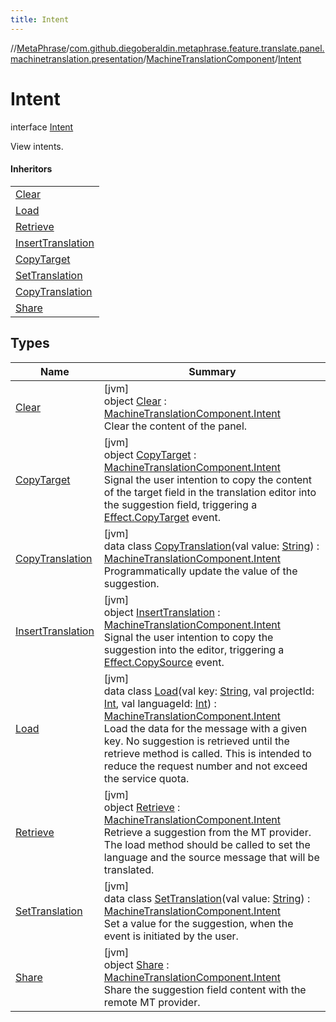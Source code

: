 ```yaml
---
title: Intent
---
```

//[MetaPhrase](../../../../index.html)/[com.github.diegoberaldin.metaphrase.feature.translate.panel.machinetranslation.presentation](../../index.html)/[MachineTranslationComponent](../index.html)/[Intent](index.html)



# Intent

interface [Intent](index.html)

View intents.



#### Inheritors


| |
|---|
| [Clear](-clear/index.html) |
| [Load](-load/index.html) |
| [Retrieve](-retrieve/index.html) |
| [InsertTranslation](-insert-translation/index.html) |
| [CopyTarget](-copy-target/index.html) |
| [SetTranslation](-set-translation/index.html) |
| [CopyTranslation](-copy-translation/index.html) |
| [Share](-share/index.html) |


## Types


| Name | Summary |
|---|---|
| [Clear](-clear/index.html) | [jvm]<br>object [Clear](-clear/index.html) : [MachineTranslationComponent.Intent](index.html)<br>Clear the content of the panel. |
| [CopyTarget](-copy-target/index.html) | [jvm]<br>object [CopyTarget](-copy-target/index.html) : [MachineTranslationComponent.Intent](index.html)<br>Signal the user intention to copy the content of the target field in the translation editor into the suggestion field, triggering a [Effect.CopyTarget](../-effect/-copy-target/index.html) event. |
| [CopyTranslation](-copy-translation/index.html) | [jvm]<br>data class [CopyTranslation](-copy-translation/index.html)(val value: [String](https://kotlinlang.org/api/latest/jvm/stdlib/kotlin/-string/index.html)) : [MachineTranslationComponent.Intent](index.html)<br>Programmatically update the value of the suggestion. |
| [InsertTranslation](-insert-translation/index.html) | [jvm]<br>object [InsertTranslation](-insert-translation/index.html) : [MachineTranslationComponent.Intent](index.html)<br>Signal the user intention to copy the suggestion into the editor, triggering a [Effect.CopySource](../-effect/-copy-source/index.html) event. |
| [Load](-load/index.html) | [jvm]<br>data class [Load](-load/index.html)(val key: [String](https://kotlinlang.org/api/latest/jvm/stdlib/kotlin/-string/index.html), val projectId: [Int](https://kotlinlang.org/api/latest/jvm/stdlib/kotlin/-int/index.html), val languageId: [Int](https://kotlinlang.org/api/latest/jvm/stdlib/kotlin/-int/index.html)) : [MachineTranslationComponent.Intent](index.html)<br>Load the data for the message with a given key. No suggestion is retrieved until the retrieve method is called. This is intended to reduce the request number and not exceed the service quota. |
| [Retrieve](-retrieve/index.html) | [jvm]<br>object [Retrieve](-retrieve/index.html) : [MachineTranslationComponent.Intent](index.html)<br>Retrieve a suggestion from the MT provider. The load method should be called to set the language and the source message that will be translated. |
| [SetTranslation](-set-translation/index.html) | [jvm]<br>data class [SetTranslation](-set-translation/index.html)(val value: [String](https://kotlinlang.org/api/latest/jvm/stdlib/kotlin/-string/index.html)) : [MachineTranslationComponent.Intent](index.html)<br>Set a value for the suggestion, when the event is initiated by the user. |
| [Share](-share/index.html) | [jvm]<br>object [Share](-share/index.html) : [MachineTranslationComponent.Intent](index.html)<br>Share the suggestion field content with the remote MT provider. |

